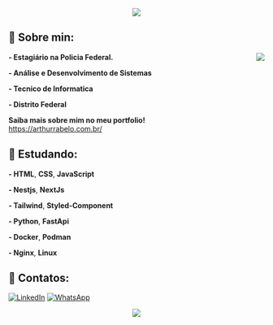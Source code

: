 <p align="center">
   <img src="https://capsule-render.vercel.app/api?type=waving&height=170&color=ffffff&text=Arthur%20Rabelo&section=header&fontAlignY=35&descAlign=50&descAlignY=50&reversal=true&fontSize=40&fontAlign=50&fontColor=005C53&textBg=false&animation=fadeIn&desc=Desenvolvedor%20Web%20Full-Stack">
</p>

## 👋 Sobre min:
<img align='right' src="https://github-readme-stats.vercel.app/api/top-langs/?username=ArthurRabel&layout=compact&hide=css,html&bg_color=161b2200&title_color=cdd9e5&border_color=545d68&text_color=eeeeee&border_radius=0">

**- Estagiário na Policia Federal.**

**- Análise e Desenvolvimento de Sistemas**
   
**- Tecnico de Informatica**

**- Distrito Federal**

**Saiba mais sobre mim no meu portfolio!<br>**
https://arthurrabelo.com.br/


## 🚀 Estudando:

**- HTML**, **CSS**, **JavaScript**

**- Nestjs**, **NextJs**

**- Tailwind**, **Styled-Component**

**- Python**, **FastApi**

**- Docker**, **Podman**

**- Nginx**, **Linux**

## 🔎 Contatos: 

<a href="https://www.linkedin.com/in/arthur-da-mata-rabelo-5663871b6"><img src="https://img.shields.io/badge/-Linkedin-0e76a8?style=flat-square&logo=Linkedin&logoColor=white&link=LINK-DO-SEU-LINKEDIN" alt="LinkedIn" /></a>
<a href="https://api.whatsapp.com/send?phone=5561995022477"><img src="https://img.shields.io/badge/-WhatsApp-25d366?style=flat-square&labelColor=25d366&logo=whatsapp&logoColor=white&link=API-DO-SEU-WHATSAPP" alt="WhatsApp" /></a>

<p align="center">
   <img src="https://capsule-render.vercel.app/api?type=waving&height=85&color=ffffff&section=footer">
</p>
